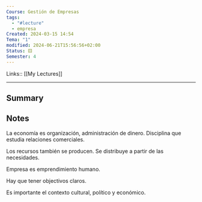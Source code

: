 ```yaml
---
Course: Gestión de Empresas
tags:
  - "#lecture"
  - empresa
Created: 2024-03-15 14:54
Tema: "1"
modified: 2024-06-21T15:56:56+02:00
Status: 🟨
Semester: 4
---
```

Links:: [[My Lectures]]
___

## Summary

## Notes

La economía es organización, administración de dinero. Disciplina que estudia relaciones comerciales.


Los recursos también se producen. Se distribuye a partir de las necesidades.

Empresa es emprendimiento humano.

Hay que tener objectivos claros.

Es importante el contexto cultural, político y económico.

